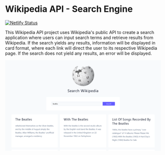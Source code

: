 # Wikipedia API - Search Engine

[![Netlify Status](https://api.netlify.com/api/v1/badges/83ed26a7-e647-4037-816a-d54ca39df02a/deploy-status)](https://app.netlify.com/sites/wikipedia-api-app/deploys)

This Wikipedia API project uses Wikipedia's public API to create a search application where users can input search terms and retrieve results from Wikipedia. If the search yields any results, information will be displayed in card format, where each link will direct the user to its respective Wikipedia page. If the search does not yield any results, an error will be displayed.

![Preview](https://github.com/Hrodberht/wikipedia-api/blob/main/desktop-preview.png)
